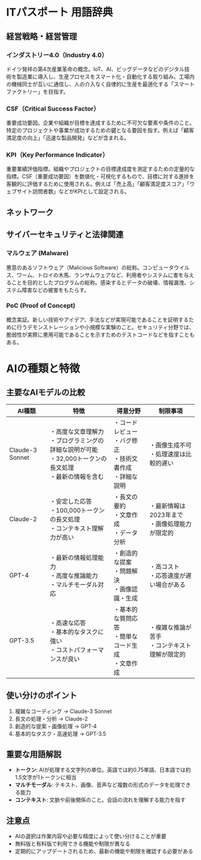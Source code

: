 # ITパスポート 用語辞典

## 経営戦略・経営管理

### インダストリー4.0（Industry 4.0）
ドイツ発祥の第4次産業革命の概念。IoT、AI、ビッグデータなどのデジタル技術を製造業に導入し、生産プロセスをスマート化・自動化する取り組み。工場内の機械同士が互いに通信し、人の介入なく自律的に生産を最適化する「スマートファクトリー」を目指す。

### CSF（Critical Success Factor）
重要成功要因。企業や組織が目標を達成するために不可欠な要素や条件のこと。特定のプロジェクトや事業が成功するための鍵となる要因を指す。例えば「顧客満足度の向上」「迅速な製品開発」などが含まれる。

### KPI（Key Performance Indicator）
重要業績評価指標。組織やプロジェクトの目標達成度を測定するための定量的な指標。CSF（重要成功要因）を数値化・可視化するもので、目標に対する進捗を客観的に評価するために使用される。例えば「売上高」「顧客満足度スコア」「ウェブサイト訪問者数」などがKPIとして設定される。

## ネットワーク 

## サイバーセキュリティと法律関連

### マルウェア (Malware)
悪意のあるソフトウェア（Malicious Software）の総称。コンピュータウイルス、ワーム、トロイの木馬、ランサムウェアなど、利用者やシステムに害を与えることを目的としたプログラムの総称。感染するとデータの破壊、情報漏洩、システム障害などの被害をもたらす。

### PoC (Proof of Concept)
概念実証。新しい技術やアイデア、手法などが実現可能であることを証明するために行うデモンストレーションや小規模な実験のこと。セキュリティ分野では、脆弱性が実際に悪用可能であることを示すためのテストコードなどを指すこともある。

# AIの種類と特徴

## 主要なAIモデルの比較

| AI種類 | 特徴 | 得意分野 | 制限事項 |
|--------|------|----------|-----------|
| Claude-3 Sonnet | ・高度な文章理解力<br>・プログラミングの詳細な説明が可能<br>・32,000トークンの長文処理<br>・最新の情報を含む | ・コードレビュー<br>・バグ修正<br>・技術文書作成<br>・詳細な説明 | ・画像生成不可<br>・処理速度は比較的遅い |
| Claude-2 | ・安定した応答<br>・100,000トークンの長文処理<br>・コンテキスト理解力が高い | ・長文の要約<br>・文章作成<br>・データ分析 | ・最新情報は2023年まで<br>・画像処理能力が限定的 |
| GPT-4 | ・最新の情報処理能力<br>・高度な推論能力<br>・マルチモーダル対応 | ・創造的な提案<br>・問題解決<br>・画像認識・生成 | ・高コスト<br>・応答速度が遅い場合がある |
| GPT-3.5 | ・高速な応答<br>・基本的なタスクに強い<br>・コストパフォーマンスが良い | ・基本的な質問応答<br>・簡単なコード生成<br>・文章作成 | ・複雑な推論が苦手<br>・コンテキスト理解が限定的 |

## 使い分けのポイント
1. 複雑なコーディング → Claude-3 Sonnet
2. 長文の処理・分析 → Claude-2
3. 創造的な提案・画像処理 → GPT-4
4. 基本的なタスク・高速処理 → GPT-3.5

## 重要な用語解説
- **トークン**: AIが処理する文字列の単位。英語では約0.75単語、日本語では約1.5文字が1トークンに相当
- **マルチモーダル**: テキスト、画像、音声など複数の形式のデータを処理できる能力
- **コンテキスト**: 文脈や前後関係のこと。会話の流れを理解する能力を指す

## 注意点
- AIの選択は作業内容や必要な精度によって使い分けることが重要
- 無料版と有料版で利用できる機能や制限が異なる
- 定期的にアップデートされるため、最新の機能や制限を確認する必要がある 
